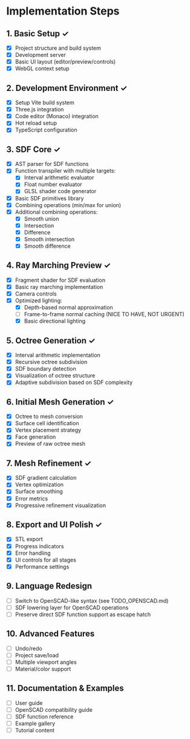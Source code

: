 # Implementation Steps

## 1. Basic Setup ✓
- [x] Project structure and build system
- [x] Development server
- [x] Basic UI layout (editor/preview/controls)
- [x] WebGL context setup

## 2. Development Environment ✓
- [x] Setup Vite build system
- [x] Three.js integration
- [x] Code editor (Monaco) integration
- [x] Hot reload setup
- [x] TypeScript configuration

## 3. SDF Core ✓
- [x] AST parser for SDF functions
- [x] Function transpiler with multiple targets:
  - [x] Interval arithmetic evaluator
  - [x] Float number evaluator
  - [x] GLSL shader code generator
- [x] Basic SDF primitives library
- [x] Combining operations (min/max for union)
- [x] Additional combining operations:
  - [x] Smooth union
  - [x] Intersection
  - [x] Difference
  - [x] Smooth intersection
  - [x] Smooth difference

## 4. Ray Marching Preview ✓
- [x] Fragment shader for SDF evaluation
- [x] Basic ray marching implementation
- [x] Camera controls
- [x] Optimized lighting:
  - [x] Depth-based normal approximation
  - [ ] Frame-to-frame normal caching (NICE TO HAVE, NOT URGENT)
  - [x] Basic directional lighting

## 5. Octree Generation ✓
- [x] Interval arithmetic implementation
- [x] Recursive octree subdivision
- [x] SDF boundary detection
- [x] Visualization of octree structure
- [x] Adaptive subdivision based on SDF complexity

## 6. Initial Mesh Generation ✓
- [x] Octree to mesh conversion
- [x] Surface cell identification
- [x] Vertex placement strategy
- [x] Face generation
- [x] Preview of raw octree mesh

## 7. Mesh Refinement ✓
- [x] SDF gradient calculation
- [x] Vertex optimization
- [x] Surface smoothing
- [x] Error metrics
- [x] Progressive refinement visualization

## 8. Export and UI Polish ✓
- [x] STL export
- [x] Progress indicators
- [x] Error handling
- [x] UI controls for all stages
- [x] Performance settings

## 9. Language Redesign
- [ ] Switch to OpenSCAD-like syntax (see TODO_OPENSCAD.md)
- [ ] SDF lowering layer for OpenSCAD operations
- [ ] Preserve direct SDF function support as escape hatch

## 10. Advanced Features
- [ ] Undo/redo
- [ ] Project save/load
- [ ] Multiple viewport angles
- [ ] Material/color support

## 11. Documentation & Examples
- [ ] User guide
- [ ] OpenSCAD compatibility guide
- [ ] SDF function reference
- [ ] Example gallery
- [ ] Tutorial content
